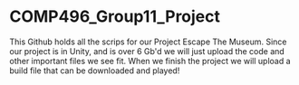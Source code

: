 # COMP496_Group11_Project
This Github holds all the scrips for our Project Escape The Museum. Since our project is in Unity, and is over 6 Gb'd we will just upload the code and other important files we see fit. When we finish the project we will upload a build file that can be downloaded and played!
